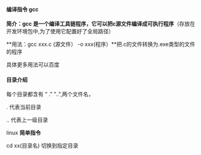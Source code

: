#### 编译指令 gcc 

**简介：gcc 是一个编译工具链程序，它可以把c源文件编译成可执行程序**（存放在开发环境包中,为了使用它配置好了全局路径）

**用法：gcc xxx.c (源文件） -o xxx(程序）**把.c的文件转换为.exe类型的文件  的程序

具体更多用法可以百度



#### 目录介绍

每个目录都含有 “ .” "..",两个文件名，

.   代表当前目录

..  代表上一级目录



linux **简单指令**

cd xx(目录名) 切换到指定目录
